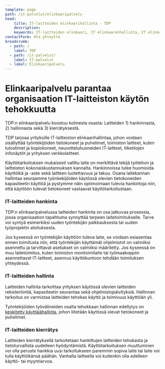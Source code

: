 ```yaml
---
template: page
path: /it-palvelut/elinkaaripalvelu
head:
    title: IT-laitteiden elinkaarihallinta - TDP
    description: 
    keywords: IT-laitteiden elinkaari, IT elinkaarenhallinta, IT elinkaaripalvelu, ICT elinkaaripalvelu
contactForm: Ota yhteyttä
breadcrumb:
  - path: /
    label: TDP
  - path: /it-palvelut/
    label: IT-palvelut
  - label: Elinkaaripalvelu
---
```


# Elinkaaripalvelu parantaa organisaation IT-laitteiston käytön tehokkuutta

TDP:n elinkaaripalvelu koostuu kolmesta osasta: Laitteiden 1) hankinnasta, 2) hallinnasta sekä 3) kierrätyksestä. 

TDP tarjoaa yrityksille IT-laitteiston elinkaarihallintaa, johon voidaan sisällyttää työntekijöiden tietokoneet ja puhelimet, toimiston laitteet, kuten tulostimet ja kopiokoneet, neuvotteluhuoneiden IT-laitteet, liiketilojen infonäytöt ja yrityksen verkkolaitteet. 

Käyttötarkoituksen mukaisesti valittu laite on merkittävä tekijä työtehon ja laitteiston kokonaiskustannuksen kannalta. Hankinnoissa tulee huomioida käyttöikä ja -aste sekä laitteen luotettavuus ja takuu. Osana laitekannan hallintaa seuraamme työnkekijöiden käytössä olevien tietokoneiden kapasiteetin käyttöä ja pystymme näin optimoimaan tulevia hankintoja niin, että käyttöön tulevat tietokoneet vastaavat käyttötarkoitustaan. 

### IT-laitteiden hankinta

TDP:n elinkaaripalvelussa laitteiden hankinta on osa jatkuvaa prosessia, jossa organisaation tapahtuma synnyttää tarpeen laitetoimitukselle. Tarve voi syntyä esimerkiksi uuden työntekijän palkkauksesta tai uuden työprojektin aloituksesta.

Jos kyseessä on työntekijän käyttöön tuleva laite, se voidaan esiasentaa ennen toimitusta niin, että työntekijän käyttämät ohjelmistot on valmiiksi asennettu ja tarvittavat asetukset on valmiiksi määritetty. Jos kyseessä on muu laitetoimitus, kuten toimiston monitoimilaite tai työmaakoppiin asennettavat IT-laitteet, asennus käyttökuntoon tehdään toimituksen yhteydessä.

### IT-laitteiden hallinta

Laitteiden hallinta tarkoittaa yrityksen käytössä olevien laitteiden rekisteröintiä, kapasiteetin seurantaa sekä ohjelmistopäivityksiä. Hallinnan tarkoitus on varmistaa laitteiden tehokas käyttö ja toimivuus käyttöiän yli.

Työntekijöiden työvälineiden osalta tehokkaan hallinnan edellytys on <a href="<%- linkTo('/it-palvelut/keskitetty-hallinta') %>">keskitetty käyttäjähallinta</a>, johon liitetään käytössä olevat tietokoneet ja puhelimet.

### IT-laitteiden kierrätys

Laitteiden kierrätyksellä tarkoitetaan hankittujen laitteiden tehokasta ja tietoturvallista uudelleen hyödyntämistä. Käyttötarkoituksen muuttuminen voi olla peruste hankkia uusi tarkoitukseen paremmin sopiva laite tai laite voi tulla käyttöikänsä päähän. Vanhalla laitteella voi kuitenkin olla edelleen käyttö- tai myyntiarvoa. 




